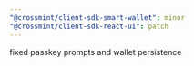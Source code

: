 ```yaml
---
"@crossmint/client-sdk-smart-wallet": minor
"@crossmint/client-sdk-react-ui": patch
---
```


fixed passkey prompts and wallet persistence
